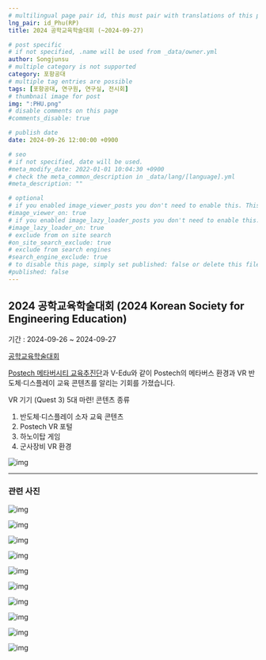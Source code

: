 ```yaml
---
# multilingual page pair id, this must pair with translations of this page. (This name must be unique)
lng_pair: id_Phu(RP)
title: 2024 공학교육학술대회 (~2024-09-27)

# post specific
# if not specified, .name will be used from _data/owner.yml
author: Songjunsu
# multiple category is not supported
category: 포항공대
# multiple tag entries are possible
tags: [포항공대, 연구원, 연구실, 전시회]
# thumbnail image for post
img: ":PHU.png"
# disable comments on this page
#comments_disable: true

# publish date
date: 2024-09-26 12:00:00 +0900

# seo
# if not specified, date will be used.
#meta_modify_date: 2022-01-01 10:04:30 +0900
# check the meta_common_description in _data/lang/[language].yml
#meta_description: ""

# optional
# if you enabled image_viewer_posts you don't need to enable this. This is only if image_viewer_posts = false
#image_viewer_on: true
# if you enabled image_lazy_loader_posts you don't need to enable this. This is only if image_lazy_loader_posts = false
#image_lazy_loader_on: true
# exclude from on site search
#on_site_search_exclude: true
# exclude from search engines
#search_engine_exclude: true
# to disable this page, simply set published: false or delete this file
#published: false
---
```

<!-- outline-start -->
## 2024 공학교육학술대회 (2024 Korean Society for Engineering Education)

기간 : 2024-09-26 ~ 2024-09-27

[공학교육학술대회](https://www.ksee.org/html/)

[Postech 메타버시티 교육추진단](https://metaversity.postech.ac.kr/)과 V-Edu와 같이 Postech의 메타버스 환경과 VR 반도체·디스플레이 교육 콘텐츠를 알리는 기회를 가졌습니다.

VR 기기 (Quest 3) 5대 마련!
콘텐츠 종류
1. 반도체·디스플레이 소자 교육 콘텐츠
2. Postech VR 포털
3. 하노이탑 게임
4. 군사장비 VR 환경 

![img](:EEC-poster.png)

***

### 관련 사진

![img](:EEC-01.jpeg)

![img](:EEC-02.jpeg)

![img](:EEC-03.jpeg)

![img](:EEC-04.jpeg)

![img](:EEC-1.jpeg)

![img](:EEC-2.jpeg)

![img](:EEC-3.jpeg)

![img](:EEC-4.jpeg)

![img](:EEC-5.jpeg)

![img](:EEC-6.jpeg)

